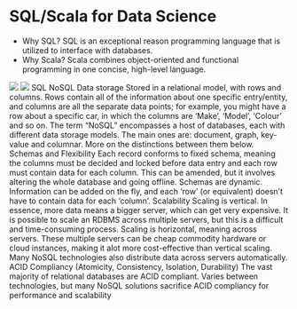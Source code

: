# SQL/Scala for Data Science

- Why SQL? SQL is an exceptional reason programming language that is utilized to interface with databases.
- Why Scala? Scala combines object-oriented and functional programming in one concise, high-level language. 

<img src="https://img.shields.io/badge/MySQL-00000F?style=for-the-badge&logo=mysql&logoColor=white" />
<img src="https://img.shields.io/badge/SQLite-07405E?style=for-the-badge&logo=sqlite&logoColor=white />
SQL v.s. NoSQL

| | SQL | NoSQL|
| -------- | -------- | -------- |
| Data storage   |Stored in a relational model, with rows and columns. Rows contain all of the information about one specific entry/entity, and columns are all the separate data points; for example, you might have a row about a specific car, in which the columns are ‘Make’, ‘Model’, ‘Colour’ and so on.    | The term “NoSQL” encompasses a host of databases, each with different data storage models. The main ones are: document, graph, key-value and columnar. More on the distinctions between them below.   |
|Schemas and Flexibility|Each record conforms to fixed schema, meaning the columns must be decided and locked before data entry and each row must contain data for each column. This can be amended, but it involves altering the whole database and going offline.|Schemas are dynamic. Information can be added on the fly, and each ‘row’ (or equivalent) doesn’t have to contain data for each ‘column’.|
|Scalability|Scaling is vertical. In essence, more data means a bigger server, which can get very expensive. It is possible to scale an RDBMS across multiple servers, but this is a difficult and time-consuming process.|Scaling is horizontal, meaning across servers. These multiple servers can be cheap commodity hardware or cloud instances, making it alot more cost-effective than vertical scaling. Many NoSQL technologies also distribute data across servers automatically.|
|ACID Compliancy (Atomicity, Consistency, Isolation, Durability)|The vast majority of relational databases are ACID compliant.|Varies between technologies, but many NoSQL solutions sacrifice ACID compliancy for performance and scalability|
